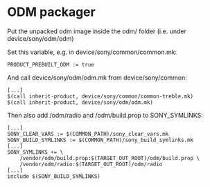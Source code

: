 # ODM packager

Put the unpacked odm image inside the odm/ folder
(i.e. under device/sony/odm/odm)

Set this variable, e.g. in device/sony/common/common.mk:
```
PRODUCT_PREBUILT_ODM := true
```

And call device/sony/odm/odm.mk from device/sony/common:
```
[...]
$(call inherit-product, device/sony/common/common-treble.mk)
$(call inherit-product, device/sony/odm/odm.mk)
```

Then also add /odm/radio and /odm/build.prop to SONY_SYMLINKS:
```
[...]
SONY_CLEAR_VARS := $(COMMON_PATH)/sony_clear_vars.mk
SONY_BUILD_SYMLINKS := $(COMMON_PATH)/sony_build_symlinks.mk
[...]
SONY_SYMLINKS += \
    /vendor/odm/build.prop:$(TARGET_OUT_ROOT)/odm/build.prop \
    /vendor/odm/radio:$(TARGET_OUT_ROOT)/odm/radio
[...]
include $(SONY_BUILD_SYMLINKS)
```
